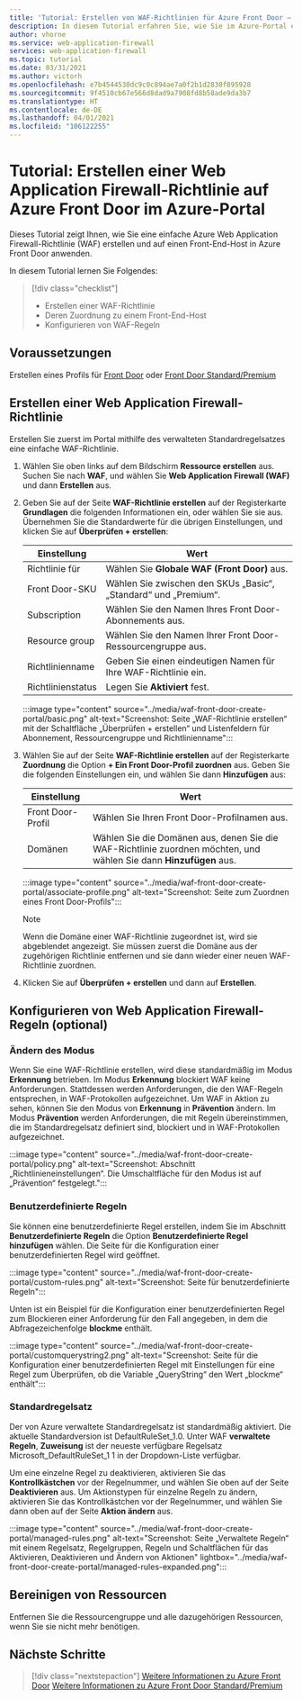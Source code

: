 ```yaml
---
title: 'Tutorial: Erstellen von WAF-Richtlinien für Azure Front Door – Azure-Portal'
description: In diesem Tutorial erfahren Sie, wie Sie im Azure-Portal eine Web Application Firewall-Richtlinie (WAF) erstellen.
author: vhorne
ms.service: web-application-firewall
services: web-application-firewall
ms.topic: tutorial
ms.date: 03/31/2021
ms.author: victorh
ms.openlocfilehash: e7b4544530dc9c0c894ae7a0f2b1d2830f895928
ms.sourcegitcommit: 9f4510cb67e566d8dad9a7908fd8b58ade9da3b7
ms.translationtype: HT
ms.contentlocale: de-DE
ms.lasthandoff: 04/01/2021
ms.locfileid: "106122255"
---
```

# <a name="tutorial-create-a-web-application-firewall-policy-on-azure-front-door-using-the-azure-portal"></a>Tutorial: Erstellen einer Web Application Firewall-Richtlinie auf Azure Front Door im Azure-Portal

Dieses Tutorial zeigt Ihnen, wie Sie eine einfache Azure Web Application Firewall-Richtlinie (WAF) erstellen und auf einen Front-End-Host in Azure Front Door anwenden.

In diesem Tutorial lernen Sie Folgendes:

> [!div class="checklist"]
> * Erstellen einer WAF-Richtlinie
> * Deren Zuordnung zu einem Front-End-Host
> * Konfigurieren von WAF-Regeln

## <a name="prerequisites"></a>Voraussetzungen

Erstellen eines Profils für [Front Door](../../frontdoor/quickstart-create-front-door.md) oder [Front Door Standard/Premium](../../frontdoor/standard-premium/create-front-door-portal.md) 

## <a name="create-a-web-application-firewall-policy"></a>Erstellen einer Web Application Firewall-Richtlinie

Erstellen Sie zuerst im Portal mithilfe des verwalteten Standardregelsatzes eine einfache WAF-Richtlinie. 

1. Wählen Sie oben links auf dem Bildschirm **Ressource erstellen** aus. Suchen Sie nach **WAF**, und wählen Sie **Web Application Firewall (WAF)** und dann **Erstellen** aus.

1. Geben Sie auf der Seite **WAF-Richtlinie erstellen** auf der Registerkarte **Grundlagen** die folgenden Informationen ein, oder wählen Sie sie aus. Übernehmen Sie die Standardwerte für die übrigen Einstellungen, und klicken Sie auf **Überprüfen + erstellen**:

    | Einstellung                 | Wert                                              |
    | ---                     | ---                                                |
    | Richtlinie für              | Wählen Sie **Globale WAF (Front Door)** aus. |
    | Front Door-SKU          | Wählen Sie zwischen den SKUs „Basic“, „Standard“ und „Premium“. |
    | Subscription            | Wählen Sie den Namen Ihres Front Door-Abonnements aus.|
    | Resource group          | Wählen Sie den Namen Ihrer Front Door-Ressourcengruppe aus.|
    | Richtlinienname             | Geben Sie einen eindeutigen Namen für Ihre WAF-Richtlinie ein.|
    | Richtlinienstatus            | Legen Sie **Aktiviert** fest. | 

   :::image type="content" source="../media/waf-front-door-create-portal/basic.png" alt-text="Screenshot: Seite „WAF-Richtlinie erstellen“ mit der Schaltfläche „Überprüfen + erstellen“ und Listenfeldern für Abonnement, Ressourcengruppe und Richtlinienname":::

1. Wählen Sie auf der Seite **WAF-Richtlinie erstellen** auf der Registerkarte **Zuordnung** die Option **+ Ein Front Door-Profil zuordnen** aus. Geben Sie die folgenden Einstellungen ein, und wählen Sie dann **Hinzufügen** aus:

    | Einstellung                 | Wert                                              |
    | ---                     | ---                                                |
    | Front Door-Profil              | Wählen Sie Ihren Front Door-Profilnamen aus. |
    | Domänen          | Wählen Sie die Domänen aus, denen Sie die WAF-Richtlinie zuordnen möchten, und wählen Sie dann **Hinzufügen** aus. |

    :::image type="content" source="../media/waf-front-door-create-portal/associate-profile.png" alt-text="Screenshot: Seite zum Zuordnen eines Front Door-Profils":::
    
    > [!NOTE]
    > Wenn die Domäne einer WAF-Richtlinie zugeordnet ist, wird sie abgeblendet angezeigt. Sie müssen zuerst die Domäne aus der zugehörigen Richtlinie entfernen und sie dann wieder einer neuen WAF-Richtlinie zuordnen.

1. Klicken Sie auf **Überprüfen + erstellen** und dann auf **Erstellen**.

## <a name="configure-web-application-firewall-rules-optional"></a>Konfigurieren von Web Application Firewall-Regeln (optional)

### <a name="change-mode"></a>Ändern des Modus

Wenn Sie eine WAF-Richtlinie erstellen, wird diese standardmäßig im Modus **Erkennung** betrieben. Im Modus **Erkennung** blockiert WAF keine Anforderungen. Stattdessen werden Anforderungen, die den WAF-Regeln entsprechen, in WAF-Protokollen aufgezeichnet.
Um WAF in Aktion zu sehen, können Sie den Modus von **Erkennung** in **Prävention** ändern. Im Modus **Prävention** werden Anforderungen, die mit Regeln übereinstimmen, die im Standardregelsatz definiert sind, blockiert und in WAF-Protokollen aufgezeichnet.

 :::image type="content" source="../media/waf-front-door-create-portal/policy.png" alt-text="Screenshot: Abschnitt „Richtlinieneinstellungen“. Die Umschaltfläche für den Modus ist auf „Prävention“ festgelegt.":::

### <a name="custom-rules"></a>Benutzerdefinierte Regeln

Sie können eine benutzerdefinierte Regel erstellen, indem Sie im Abschnitt **Benutzerdefinierte Regeln** die Option **Benutzerdefinierte Regel hinzufügen** wählen. Die Seite für die Konfiguration einer benutzerdefinierten Regel wird geöffnet. 

:::image type="content" source="../media/waf-front-door-create-portal/custom-rules.png" alt-text="Screenshot: Seite für benutzerdefinierte Regeln":::

Unten ist ein Beispiel für die Konfiguration einer benutzerdefinierten Regel zum Blockieren einer Anforderung für den Fall angegeben, in dem die Abfragezeichenfolge **blockme** enthält.

:::image type="content" source="../media/waf-front-door-create-portal/customquerystring2.png" alt-text="Screenshot: Seite für die Konfiguration einer benutzerdefinierten Regel mit Einstellungen für eine Regel zum Überprüfen, ob die Variable „QueryString“ den Wert „blockme“ enthält":::

### <a name="default-rule-set-drs"></a>Standardregelsatz

Der von Azure verwaltete Standardregelsatz ist standardmäßig aktiviert. Die aktuelle Standardversion ist DefaultRuleSet_1.0. Unter WAF **verwaltete Regeln**, **Zuweisung** ist der neueste verfügbare Regelsatz Microsoft_DefaultRuleSet_1 1 in der Dropdown-Liste verfügbar.

Um eine einzelne Regel zu deaktivieren, aktivieren Sie das **Kontrollkästchen** vor der Regelnummer, und wählen Sie oben auf der Seite **Deaktivieren** aus. Um Aktionstypen für einzelne Regeln zu ändern, aktivieren Sie das Kontrollkästchen vor der Regelnummer, und wählen Sie dann oben auf der Seite **Aktion ändern** aus.

:::image type="content" source="../media/waf-front-door-create-portal/managed-rules.png" alt-text="Screenshot: Seite „Verwaltete Regeln“ mit einem Regelsatz, Regelgruppen, Regeln und Schaltflächen für das Aktivieren, Deaktivieren und Ändern von Aktionen" lightbox="../media/waf-front-door-create-portal/managed-rules-expanded.png":::

## <a name="clean-up-resources"></a>Bereinigen von Ressourcen

Entfernen Sie die Ressourcengruppe und alle dazugehörigen Ressourcen, wenn Sie sie nicht mehr benötigen.

## <a name="next-steps"></a>Nächste Schritte

> [!div class="nextstepaction"]
> [Weitere Informationen zu Azure Front Door](../../frontdoor/front-door-overview.md)
> [Weitere Informationen zu Azure Front Door Standard/Premium](../../frontdoor/standard-premium/overview.md)
